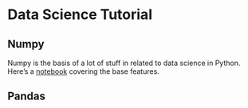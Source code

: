 # Data Science Tutorial

<!-- WARNING: THIS FILE WAS AUTOGENERATED! DO NOT EDIT! -->

## Numpy

Numpy is the basis of a lot of stuff in related to data science in
Python. Here’s a [notebook](numpy.ipynb) covering the base features.

## Pandas
